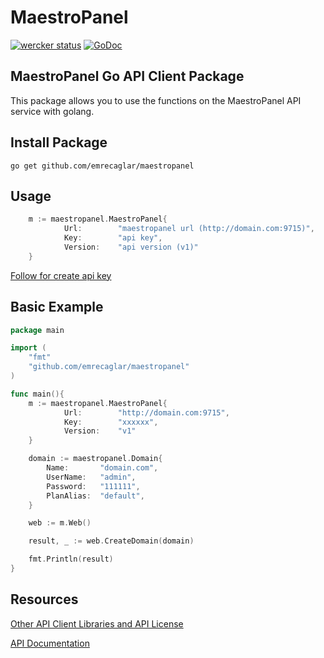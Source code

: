 # MaestroPanel


[![wercker status](https://app.wercker.com/status/b25da712119d17c7ef50d8e918f1413c/s/master "wercker status")](https://app.wercker.com/project/byKey/b25da712119d17c7ef50d8e918f1413c) [![GoDoc](https://godoc.org/github.com/emrecaglar/maestroPanel?status.svg)](https://godoc.org/github.com/emrecaglar/maestroPanel)

## MaestroPanel Go API Client Package

This package allows you to use the functions on the MaestroPanel API service with golang.


## Install Package

```batch
go get github.com/emrecaglar/maestropanel
```

## Usage


```go
    m := maestropanel.MaestroPanel{
            Url:        "maestropanel url (http://domain.com:9715)", 
            Key:        "api key",
            Version:    "api version (v1)"
    }
```

[Follow for create api key](https://wiki.maestropanel.com/maestropanelde-api-anahtari-olusturma/)

## Basic Example
```go
package main

import (
    "fmt"
    "github.com/emrecaglar/maestropanel"
)

func main(){
    m := maestropanel.MaestroPanel{
            Url:        "http://domain.com:9715", 
            Key:        "xxxxxx",
            Version:    "v1"
    }

    domain := maestropanel.Domain{
        Name:       "domain.com",
        UserName:   "admin",
        Password:   "111111",
        PlanAlias:  "default",
    }

    web := m.Web()

    result, _ := web.CreateDomain(domain)

    fmt.Println(result)
}
```

## Resources 
[Other API Client Libraries and API License](https://wiki.maestropanel.com/api-dokumantasyonu-ve-ornek-kodlar/)

[API Documentation](https://docs.google.com/document/d/1rmXwq6gx6E6LbCkhRuzXk_6v998R018cN72oAw9_vYs/edit)
